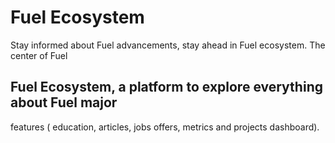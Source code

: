 # Fuel Ecosystem

Stay informed about Fuel advancements, stay ahead in Fuel ecosystem. The center of Fuel

## Fuel Ecosystem, a platform to explore everything about Fuel major
features ( education, articles, jobs offers, metrics and projects dashboard).


